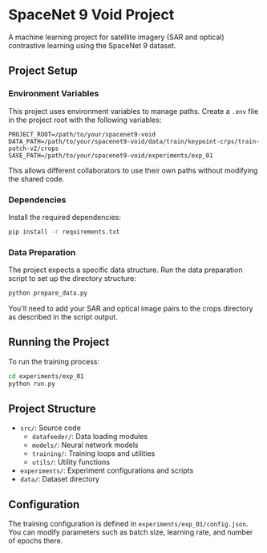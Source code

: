 # SpaceNet 9 Void Project

A machine learning project for satellite imagery (SAR and optical) contrastive learning using the SpaceNet 9 dataset.

## Project Setup

### Environment Variables

This project uses environment variables to manage paths. Create a `.env` file in the project root with the following variables:

```
PROJECT_ROOT=/path/to/your/spacenet9-void
DATA_PATH=/path/to/your/spacenet9-void/data/train/keypoint-crps/train-patch-v2/crops
SAVE_PATH=/path/to/your/spacenet9-void/experiments/exp_01
```

This allows different collaborators to use their own paths without modifying the shared code.

### Dependencies

Install the required dependencies:

```bash
pip install -r requirements.txt
```

### Data Preparation

The project expects a specific data structure. Run the data preparation script to set up the directory structure:

```bash
python prepare_data.py
```

You'll need to add your SAR and optical image pairs to the crops directory as described in the script output.

## Running the Project

To run the training process:

```bash
cd experiments/exp_01
python run.py
```

## Project Structure

- `src/`: Source code
  - `datafeeder/`: Data loading modules
  - `models/`: Neural network models
  - `training/`: Training loops and utilities
  - `utils/`: Utility functions
- `experiments/`: Experiment configurations and scripts
- `data/`: Dataset directory

## Configuration

The training configuration is defined in `experiments/exp_01/config.json`. You can modify parameters such as batch size, learning rate, and number of epochs there.
